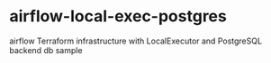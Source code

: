 # airflow-local-exec-postgres
airflow Terraform infrastructure with LocalExecutor and PostgreSQL backend db sample
